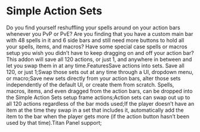 # Simple Action Sets

Do you find yourself reshuffling your spells around on your action bars whenever you PvP or PvE? Are you finding that you have a custom main bar with 48 spells in it and 6 side bars and still need more buttons to hold all your spells, items, and macros? Have some special case spells or macros setup you wish you didn’t have to keep dragging on and off your action bar?This addon will save all 120 actions, or just 1, and anywhere in between and let you swap them in at any time.FeaturesSave actions into sets. Save all 120, or just 1;Swap those sets out at any time through a UI, dropdown menu, or macro;Save new sets directly from your action bars, alter those sets independently of the default UI, or create them from scratch. Spells, macros, items, and even dragged from the action bars, can be dropped into the Simple Action Sets setup frame actions;Action sets can swap out up to all 120 actions regardless of the bar mods used;If the player doesn’t have an item at the time they swap in a set that includes it, automatically add the item to the bar when the player gets more (if the action button hasn’t been used by that time).Titan Panel support;
